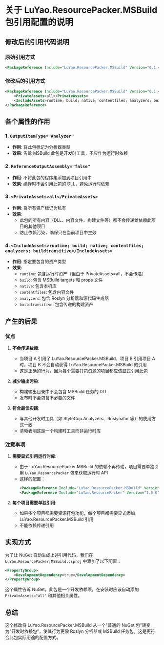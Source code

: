 # 关于 LuYao.ResourcePacker.MSBuild 包引用配置的说明

## 修改后的引用代码说明

### 原始引用方式
```xml
<PackageReference Include="LuYao.ResourcePacker.MSBuild" Version="0.1.4"/>
```

### 修改后的引用方式
```xml
<PackageReference Include="LuYao.ResourcePacker.MSBuild" Version="0.1.4" OutputItemType="Analyzer" ReferenceOutputAssembly="false">
    <PrivateAssets>all</PrivateAssets>
    <IncludeAssets>runtime; build; native; contentfiles; analyzers; buildtransitive</IncludeAssets>
</PackageReference>
```

## 各个属性的作用

### 1. `OutputItemType="Analyzer"`
- **作用**: 将此包标记为分析器类型
- **效果**: 告诉 MSBuild 此包是开发时工具，不应作为运行时依赖

### 2. `ReferenceOutputAssembly="false"`
- **作用**: 不将此包的程序集添加到项目引用中
- **效果**: 编译时不会引用此包的 DLL，避免运行时依赖

### 3. `<PrivateAssets>all</PrivateAssets>`
- **作用**: 将所有资产标记为私有
- **效果**: 
  - 此包的所有内容（DLL、内容文件、构建文件等）都不会传递给依赖此项目的其他项目
  - 防止依赖污染，确保只在当前项目中生效

### 4. `<IncludeAssets>runtime; build; native; contentfiles; analyzers; buildtransitive</IncludeAssets>`
- **作用**: 指定要包含的资产类型
- **效果**: 
  - `runtime`: 包含运行时资产（但由于 PrivateAssets=all，不会传递）
  - `build`: 包含 MSBuild targets 和 props 文件
  - `native`: 包含本机库
  - `contentfiles`: 包含内容文件
  - `analyzers`: 包含 Roslyn 分析器和源代码生成器
  - `buildtransitive`: 包含传递的构建资产

## 产生的后果

### 优点
1. **不会传递依赖**: 
   - 当项目 A 引用了 LuYao.ResourcePacker.MSBuild，项目 B 引用项目 A 时，项目 B 不会自动获得 LuYao.ResourcePacker.MSBuild 的引用
   - 这是正确的行为，因为每个需要打包资源的项目都应该显式引用此包

2. **减少输出污染**:
   - 构建输出目录中不会包含 MSBuild 任务的 DLL
   - 发布时不会包含不必要的文件

3. **符合最佳实践**:
   - 与其他开发时工具（如 StyleCop.Analyzers、Roslynator 等）的使用方式一致
   - 清晰表明这是一个构建时工具而非运行时库

### 注意事项
1. **需要显式引用运行时库**:
   - 由于 LuYao.ResourcePacker.MSBuild 的依赖不再传递，项目需要单独引用 `LuYao.ResourcePacker` 包来获取运行时 API
   - 这样的配置：
     ```xml
     <PackageReference Include="LuYao.ResourcePacker.MSBuild" Version="1.0.0" />
     <PackageReference Include="LuYao.ResourcePacker" Version="1.0.0" />
     ```

2. **每个项目需要单独引用**:
   - 如果多个项目都需要资源打包功能，每个项目都需要显式添加 LuYao.ResourcePacker.MSBuild 引用
   - 不能依赖传递引用

## 实现方式

为了让 NuGet 自动生成上述引用代码，我们在 `LuYao.ResourcePacker.MSBuild.csproj` 中添加了以下配置：

```xml
<PropertyGroup>
    <DevelopmentDependency>true</DevelopmentDependency>
</PropertyGroup>
```

这个属性告诉 NuGet，此包是一个开发依赖项，在安装时应该自动添加 `PrivateAssets="all"` 和其他相关属性。

## 总结

这个修改将 LuYao.ResourcePacker.MSBuild 从一个"普通的 NuGet 包"转变为"开发时依赖包"，使其行为更像 Roslyn 分析器或 MSBuild 任务包。这是更符合此包实际用途的配置方式。
